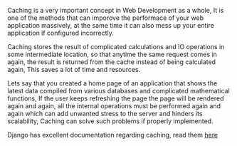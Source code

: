 Caching is a very important concept in Web Development as a whole, It is one of the methods that can imporove the performace of your web application massively, at the same time it can also mess up your entire application if configured incorrectly.

Caching stores the result of complicated calculations and IO operations in some intermediate location, so that anytime the same request comes in again, the result is returned from the cache instead of being calculated again, This saves a lot of time and resources.

Lets say that you created a home page of an application that shows the latest data compiled from various databases and complicated mathematical functions, If the user keeps refreshing the page the page will be rendered again and again, all the internal operations must be performed again and again which can add unwanted stress to the server and hinders its scalability, Caching can solve such problems if properly implemented.

Django has excellent documentation regarding caching, read them [here](https://docs.djangoproject.com/en/4.0/topics/cache/)